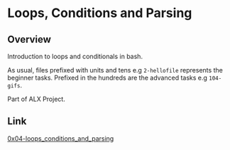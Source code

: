 # Loops, Conditions and Parsing

## Overview
Introduction to loops and conditionals in bash.

As usual, files prefixed with units and tens e.g `2-hellofile` represents the beginner tasks. Prefixed in the hundreds are the advanced tasks e.g `104-gifs`.                                

Part of ALX Project.
 
## Link
[0x04-loops_conditions_and_parsing](https://intranet.alxswe.com/projects/251)
